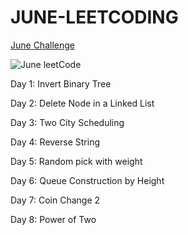 # JUNE-LEETCODING

[June Challenge](https://leetcode.com/explore/challenge/card/june-leetcoding-challenge/)

![June leetCode](https://miro.medium.com/max/1400/1*hDtgr-huVXLXpx7ocIJMyg.png)


Day 1: Invert Binary Tree

Day 2: Delete Node in a Linked List

Day 3: Two City Scheduling

Day 4: Reverse String

Day 5: Random pick with weight

Day 6: Queue Construction by Height

Day 7: Coin Change 2

Day 8: Power of Two
